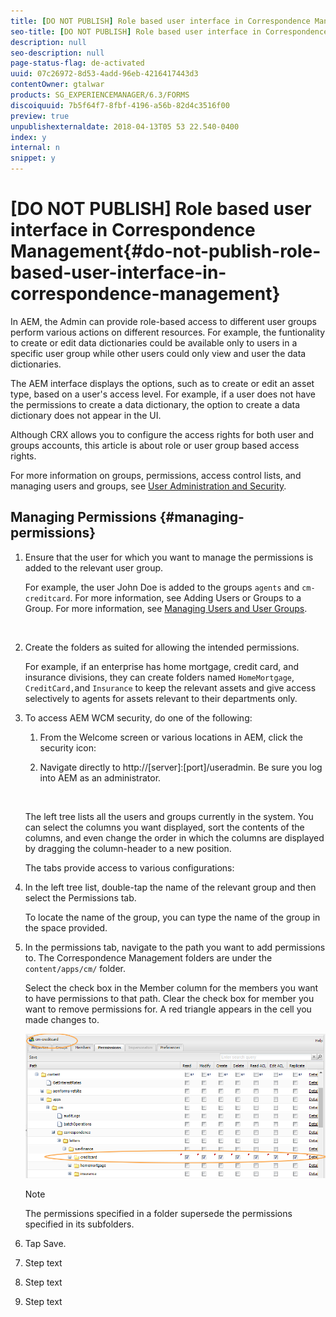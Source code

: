 ```yaml
---
title: [DO NOT PUBLISH] Role based user interface in Correspondence Management
seo-title: [DO NOT PUBLISH] Role based user interface in Correspondence Management
description: null
seo-description: null
page-status-flag: de-activated
uuid: 07c26972-8d53-4add-96eb-4216417443d3
contentOwner: gtalwar
products: SG_EXPERIENCEMANAGER/6.3/FORMS
discoiquuid: 7b5f64f7-8fbf-4196-a56b-82d4c3516f00
preview: true
unpublishexternaldate: 2018-04-13T05 53 22.540-0400
index: y
internal: n
snippet: y
---
```


# [DO NOT PUBLISH] Role based user interface in Correspondence Management{#do-not-publish-role-based-user-interface-in-correspondence-management}

In AEM, the Admin can provide role-based access to different user groups perform various actions on different resources. For example, the funtionality to create or edit data dictionaries could be available only to users in a specific user group while other users could only view and user the data dictionaries.

The AEM interface displays the options, such as to create or edit an asset type, based on a user's access level. For example, if a user does not have the permissions to create a data dictionary, the option to create a data dictionary does not appear in the UI.

Although CRX allows you to configure the access rights for both user and groups accounts, this article is about role or user group based access rights.

For more information on groups, permissions, access control lists, and managing users and groups, see [User Administration and Security](../../sites/administering/using/security.md).

<!--
Comment Type: annotation
Last Modified By: gtalwar
Last Modified Date: 2017-09-11T08:57:56.799-0400
two use cases 1- cm - different modules 2- within CM multiple folders for similar type of assets
-->

<!--
Comment Type: annotation
Last Modified By: gtalwar
Last Modified Date: 2017-09-14T09:06:01.375-0400
So, the UI filtering works for both user and group accounts?
-->

<!--
Comment Type: annotation
Last Modified By: gtalwar
Last Modified Date: 2017-09-14T09:20:08.891-0400
If customer wants to have different persona for different asset types within the same console, and wants to hide some actions for one asset type over another, that can not be achieved by following this user story. For eg. If customer wants to hide actions for Adaptive Document and display all actions for form set, this can not be achieved by this user story. The reason for the same is that since these different asset ty
-->

## Managing Permissions {#managing-permissions}

1. Ensure that the user for which you want to manage the permissions is added to the relevant user group.

   For example, the user John Doe is added to the groups `agents` and `cm-creditcard`. For more information, see Adding Users or Groups to a Group. For more information, see [Managing Users and User Groups](../../communities/using/users.md).

   ![]()

1. Create the folders as suited for allowing the intended permissions.

   For example, if an enterprise has home mortgage, credit card, and insurance divisions, they can create folders named `HomeMortgage`, `CreditCard,`and `Insurance` to keep the relevant assets and give access selectively to agents for assets relevant to their departments only.

   <!--
   Comment Type: annotation
   Last Modified By: gtalwar
   Last Modified Date: 2017-09-25T10:18:53.268-0400
   more information needs to be added about creating the folders.
   -->

1. To access AEM WCM security, do one of the following:

    1. From the Welcome screen or various locations in AEM, click the security icon:  

    1. Navigate directly to http://[server]:[port]/useradmin. Be sure you log into AEM as an administrator.

       ![]()

   The left tree lists all the users and groups currently in the system. You can select the columns you want displayed, sort the contents of the columns, and even change the order in which the columns are displayed by dragging the column-header to a new position.

   The tabs provide access to various configurations:

1. In the left tree list, double-tap the name of the relevant group and then select the Permissions tab.

   To locate the name of the group, you can type the name of the group in the space provided.

1. In the permissions tab, navigate to the path you want to add permissions to. The Correspondence Management folders are under the `content/apps/cm/` folder.

   Select the check box in the Member column for the members you want to have permissions to that path. Clear the check box for member you want to remove permissions for. A red triangle appears in the cell you made changes to.

   ![](assets/useradmin-creditcard.png)

   >[!NOTE]
   >
   >The permissions specified in a folder supersede the permissions specified in its subfolders.

1. Tap Save.
1. Step text
1. Step text
1. Step text

